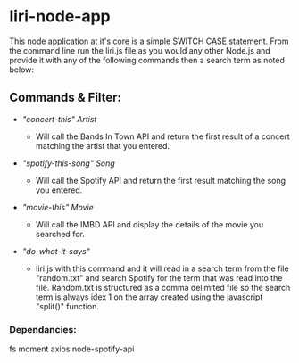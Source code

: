# liri-node-app

This node application at it's core is a simple SWITCH CASE statement. From the command line run the liri.js file as you would any other Node.js and provide it with any of the following commands then a search term as noted below:

## Commands & Filter:
* _"concert-this" Artist_
   * Will call the Bands In Town API and return the first result of a concert matching the artist that you entered.

* _"spotify-this-song" Song_
   * Will call the Spotify API and return the first result matching the song you entered.

* _"movie-this" Movie_
   * Will call the IMBD API and display the details of the movie you searched for.

* _"do-what-it-says"_
    * liri.js with this command and it will read in a search term from the file "random.txt" and search Spotify for the term that was read into the file. Random.txt is structured as a comma delimited file so the search term is always idex 1 on the array created using the javascript "split()" function.

### Dependancies:

fs
moment
axios
node-spotify-api

